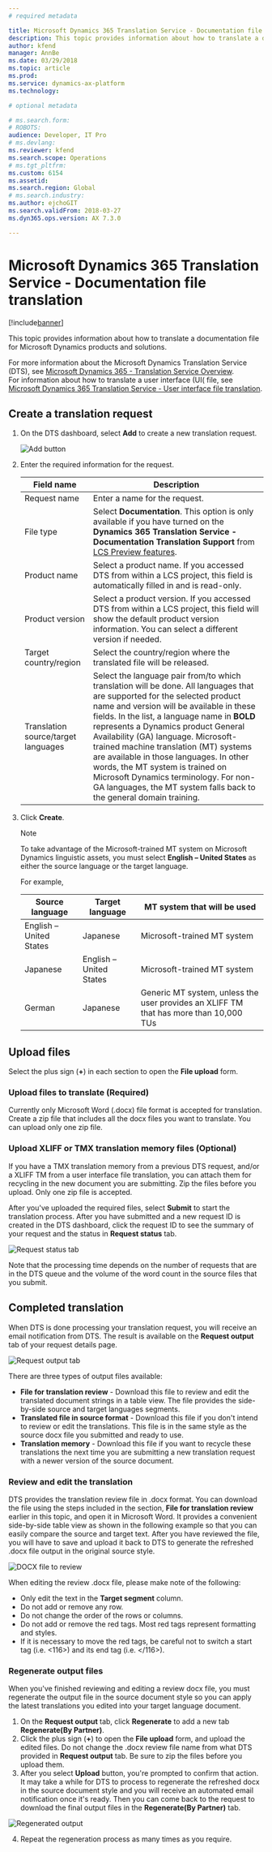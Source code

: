 ```yaml
---
# required metadata

title: Microsoft Dynamics 365 Translation Service - Documentation file translation
description: This topic provides information about how to translate a documentation file for a Microsoft Dynamics product or solution.
author: kfend
manager: AnnBe
ms.date: 03/29/2018
ms.topic: article
ms.prod: 
ms.service: dynamics-ax-platform
ms.technology: 

# optional metadata

# ms.search.form: 
# ROBOTS: 
audience: Developer, IT Pro
# ms.devlang: 
ms.reviewer: kfend
ms.search.scope: Operations
# ms.tgt_pltfrm: 
ms.custom: 6154
ms.assetid: 
ms.search.region: Global
# ms.search.industry: 
ms.author: ejchoGIT
ms.search.validFrom: 2018-03-27
ms.dyn365.ops.version: AX 7.3.0

---
```


# Microsoft Dynamics 365 Translation Service - Documentation file translation

[!include[banner](../includes/banner.md)]

This topic provides information about how to translate a documentation file for Microsoft Dynamics products and solutions. 

For more information about the Microsoft Dynamics Translation Service (DTS), see [Microsoft Dynamics 365 - Translation Service Overview](./translation-service-overview.md).  
For information about how to translate a user interface (UI( file, see [Microsoft Dynamics 365 Translation Service - User interface file translation](./use-translation-service.md#). 

## Create a translation request
1. On the DTS dashboard, select **Add** to create a new translation request.  

    ![Add button](./media/dts-request1.png "Add button")

2. Enter the required information for the request.   

    | Field name        | Description |
    |-------------------|-------------|
    | Request name      | Enter a name for the request. |
    | File type      | Select **Documentation**. This option is only available if you have turned on the **Dynamics 365 Translation Service - Documentation Translation Support** from [LCS Preview features](./translation-service-overview.md#accessing-lcs-preview-features). |
    | Product name      | Select a product name. If you accessed DTS from within a LCS project, this field is automatically filled in and is read-only. |
    | Product version   | Select a product version. If you accessed DTS from within a LCS project, this field will show the default product version information. You can select a different version if needed.|
    | Target country/region | Select the country/region where the translated file will be released.|
    | Translation source/target languages | Select the language pair from/to which translation will be done. All languages that are supported for the selected product name and version will be available in these fields. In the list, a language name in **BOLD** represents a Dynamics product General Availability (GA) language. Microsoft-trained machine translation (MT) systems are available in those languages. In other words, the MT system is trained on Microsoft Dynamics terminology. For non-GA languages, the MT system falls back to the general domain training.|

3. Click **Create**.
        
    > [!NOTE]
    > To take advantage of the Microsoft-trained MT system on Microsoft Dynamics linguistic assets, you must select **English – United States** as either the source language or the target language.

    For example,

    | Source language         | Target language         | MT system that will be used |
    |-------------------------|-------------------------|-----------------------------|
    | English – United States | Japanese	              | Microsoft-trained MT system |
    | Japanese                | English – United States	| Microsoft-trained MT system |
    | German                  | Japanese                | Generic MT system, unless the user provides an XLIFF TM that has more than 10,000 TUs |


## Upload files
Select the plus sign (**+**) in each section to open the **File upload** form. 

### Upload files to translate (Required)
Currently only Microsoft Word (.docx) file format is accepted for translation. Create a zip file that includes all the docx files you want to translate. You can upload only one zip file. 

### Upload XLIFF or TMX translation memory files (Optional)
If you have a TMX translation memory from a previous DTS request, and/or a XLIFF TM from a user interface file translation, you can attach them for recycling in the new document you are submitting. Zip the files before you upload. Only one zip file is accepted. 

After you've uploaded the required files, select **Submit** to start the translation process. After you have submitted and a new request ID is created in the DTS dashboard, click the request ID to see the summary of your request and the status in **Request status** tab. 

![Request status tab](./media/dts-request-status-ua.png "Request status tab")

Note that the processing time depends on the number of requests that are in the DTS queue and the volume of the word count in the source files that you submit. 

## Completed translation 
When DTS is done processing your translation request, you will receive an email notification from DTS. The result is available on the **Request output** tab of your request details page.

![Request output tab](./media/dts-output-ua.png "Request output tab")

There are three types of output files available:

+ **File for translation review** - Download this file to review and edit the translated document strings in a table view. The file provides the side-by-side source and target languages segments.
+ **Translated file in source format** - Download this file if you don't intend to review or edit the translations. This file is in the same style as the source docx file you submitted and ready to use. 
+ **Translation memory** - Download this file if you want to recycle these translations the next time you are submitting a new translation request with a newer version of the source document. 

### Review and edit the translation
DTS provides the translation review file in .docx format. You can download the file using the steps included in the section, **File for translation review** earlier in this topic, and open it in Microsoft Word. It provides a convenient side-by-side table view as shown in the following example so that you can easily compare the source and target text. After you have reviewed the file, you will have to save and upload it back to DTS to generate the refreshed .docx file output in the original source style.     

![DOCX file to review](./media/dts-doc-review.png "DOCX file for translation review") 
 
When editing the review .docx file, please make note of the following:

+ Only edit the text in the **Target segment** column.
+ Do not add or remove any row.
+ Do not change the order of the rows or columns.
+ Do not add or remove the red tags. Most red tags represent formatting and styles. 
+ If it is necessary to move the red tags, be careful not to switch a start tag (i.e. <116>) and its end tag (i.e. </116>).


### Regenerate output files
When you've finished reviewing and editing a review docx file, you must regenerate the output file in the source document style so you can apply the latest translations you edited into your target language document.

1. On the **Request output** tab, click **Regenerate** to add a new tab **Regenerate(By Partner)**. 
2. Click the plus sign (**+**) to open the **File upload** form, and upload the edited files. Do not change the .docx review file name from what DTS provided in **Request output** tab. Be sure to zip the files before you upload them.
3. After you select **Upload** button, you're prompted to confirm that action. It may take a while for DTS to process to regenerate the refreshed docx in the source document style and you will receive an automated email notification once it's ready. Then you can come back to the request to download the final output files in the **Regenerate(By Partner)** tab.  

![Regenerated output](./media/dts-regenerate-output-ua.png "Regenerated output")

4. Repeat the regeneration process as many times as you require.


